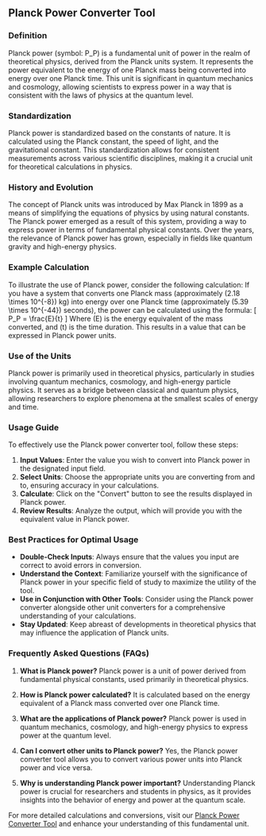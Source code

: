 ## Planck Power Converter Tool

### Definition
Planck power (symbol: P_P) is a fundamental unit of power in the realm of theoretical physics, derived from the Planck units system. It represents the power equivalent to the energy of one Planck mass being converted into energy over one Planck time. This unit is significant in quantum mechanics and cosmology, allowing scientists to express power in a way that is consistent with the laws of physics at the quantum level.

### Standardization
Planck power is standardized based on the constants of nature. It is calculated using the Planck constant, the speed of light, and the gravitational constant. This standardization allows for consistent measurements across various scientific disciplines, making it a crucial unit for theoretical calculations in physics.

### History and Evolution
The concept of Planck units was introduced by Max Planck in 1899 as a means of simplifying the equations of physics by using natural constants. The Planck power emerged as a result of this system, providing a way to express power in terms of fundamental physical constants. Over the years, the relevance of Planck power has grown, especially in fields like quantum gravity and high-energy physics.

### Example Calculation
To illustrate the use of Planck power, consider the following calculation: 
If you have a system that converts one Planck mass (approximately \(2.18 \times 10^{-8}\) kg) into energy over one Planck time (approximately \(5.39 \times 10^{-44}\) seconds), the power can be calculated using the formula:
\[ P_P = \frac{E}{t} \]
Where \(E\) is the energy equivalent of the mass converted, and \(t\) is the time duration. This results in a value that can be expressed in Planck power units.

### Use of the Units
Planck power is primarily used in theoretical physics, particularly in studies involving quantum mechanics, cosmology, and high-energy particle physics. It serves as a bridge between classical and quantum physics, allowing researchers to explore phenomena at the smallest scales of energy and time.

### Usage Guide
To effectively use the Planck power converter tool, follow these steps:
1. **Input Values**: Enter the value you wish to convert into Planck power in the designated input field.
2. **Select Units**: Choose the appropriate units you are converting from and to, ensuring accuracy in your calculations.
3. **Calculate**: Click on the "Convert" button to see the results displayed in Planck power.
4. **Review Results**: Analyze the output, which will provide you with the equivalent value in Planck power.

### Best Practices for Optimal Usage
- **Double-Check Inputs**: Always ensure that the values you input are correct to avoid errors in conversion.
- **Understand the Context**: Familiarize yourself with the significance of Planck power in your specific field of study to maximize the utility of the tool.
- **Use in Conjunction with Other Tools**: Consider using the Planck power converter alongside other unit converters for a comprehensive understanding of your calculations.
- **Stay Updated**: Keep abreast of developments in theoretical physics that may influence the application of Planck units.

### Frequently Asked Questions (FAQs)

1. **What is Planck power?**
   Planck power is a unit of power derived from fundamental physical constants, used primarily in theoretical physics.

2. **How is Planck power calculated?**
   It is calculated based on the energy equivalent of a Planck mass converted over one Planck time.

3. **What are the applications of Planck power?**
   Planck power is used in quantum mechanics, cosmology, and high-energy physics to express power at the quantum level.

4. **Can I convert other units to Planck power?**
   Yes, the Planck power converter tool allows you to convert various power units into Planck power and vice versa.

5. **Why is understanding Planck power important?**
   Understanding Planck power is crucial for researchers and students in physics, as it provides insights into the behavior of energy and power at the quantum scale.

For more detailed calculations and conversions, visit our [Planck Power Converter Tool](https://www.inayam.co/unit-converter/power) and enhance your understanding of this fundamental unit.